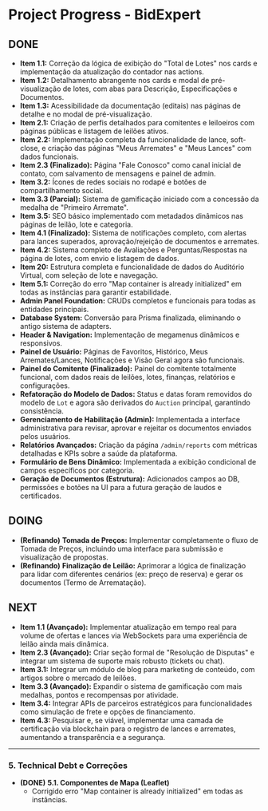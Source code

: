 # Project Progress - BidExpert

## DONE
- **Item 1.1:** Correção da lógica de exibição do "Total de Lotes" nos cards e implementação da atualização do contador nas actions.
- **Item 1.2:** Detalhamento abrangente nos cards e modal de pré-visualização de lotes, com abas para Descrição, Especificações e Documentos.
- **Item 1.3:** Acessibilidade da documentação (editais) nas páginas de detalhe e no modal de pré-visualização.
- **Item 2.1:** Criação de perfis detalhados para comitentes e leiloeiros com páginas públicas e listagem de leilões ativos.
- **Item 2.2:** Implementação completa da funcionalidade de lance, soft-close, e criação das páginas "Meus Arremates" e "Meus Lances" com dados funcionais.
- **Item 2.3 (Finalizado):** Página "Fale Conosco" como canal inicial de contato, com salvamento de mensagens e painel de admin.
- **Item 3.2:** Ícones de redes sociais no rodapé e botões de compartilhamento social.
- **Item 3.3 (Parcial):** Sistema de gamificação iniciado com a concessão da medalha de "Primeiro Arremate".
- **Item 3.5:** SEO básico implementado com metadados dinâmicos nas páginas de leilão, lote e categoria.
- **Item 4.1 (Finalizado):** Sistema de notificações completo, com alertas para lances superados, aprovação/rejeição de documentos e arremates.
- **Item 4.2:** Sistema completo de Avaliações e Perguntas/Respostas na página de lotes, com envio e listagem de dados.
- **Item 20:** Estrutura completa e funcionalidade de dados do Auditório Virtual, com seleção de lote e navegação.
- **Item 5.1:** Correção do erro "Map container is already initialized" em todas as instâncias para garantir estabilidade.
- **Admin Panel Foundation:** CRUDs completos e funcionais para todas as entidades principais.
- **Database System:** Conversão para Prisma finalizada, eliminando o antigo sistema de adapters.
- **Header & Navigation:** Implementação de megamenus dinâmicos e responsivos.
- **Painel de Usuário:** Páginas de Favoritos, Histórico, Meus Arremates/Lances, Notificações e Visão Geral agora são funcionais.
- **Painel do Comitente (Finalizado):** Painel do comitente totalmente funcional, com dados reais de leilões, lotes, finanças, relatórios e configurações.
- **Refatoração do Modelo de Dados:** Status e datas foram removidos do modelo de `Lot` e agora são derivados do `Auction` principal, garantindo consistência.
- **Gerenciamento de Habilitação (Admin):** Implementada a interface administrativa para revisar, aprovar e rejeitar os documentos enviados pelos usuários.
- **Relatórios Avançados:** Criação da página `/admin/reports` com métricas detalhadas e KPIs sobre a saúde da plataforma.
- **Formulário de Bens Dinâmico:** Implementada a exibição condicional de campos específicos por categoria.
- **Geração de Documentos (Estrutura):** Adicionados campos ao DB, permissões e botões na UI para a futura geração de laudos e certificados.

## DOING
- **(Refinando)** **Tomada de Preços:** Implementar completamente o fluxo de Tomada de Preços, incluindo uma interface para submissão e visualização de propostas.
- **(Refinando)** **Finalização de Leilão:** Aprimorar a lógica de finalização para lidar com diferentes cenários (ex: preço de reserva) e gerar os documentos (Termo de Arrematação).

## NEXT
- **Item 1.1 (Avançado):** Implementar atualização em tempo real para volume de ofertas e lances via WebSockets para uma experiência de leilão ainda mais dinâmica.
- **Item 2.3 (Avançado):** Criar seção formal de "Resolução de Disputas" e integrar um sistema de suporte mais robusto (tickets ou chat).
- **Item 3.1:** Integrar um módulo de blog para marketing de conteúdo, com artigos sobre o mercado de leilões.
- **Item 3.3 (Avançado):** Expandir o sistema de gamificação com mais medalhas, pontos e recompensas por atividade.
- **Item 3.4:** Integrar APIs de parceiros estratégicos para funcionalidades como simulação de frete e opções de financiamento.
- **Item 4.3:** Pesquisar e, se viável, implementar uma camada de certificação via blockchain para o registro de lances e arremates, aumentando a transparência e a segurança.


---

### 5. Technical Debt e Correções

- **(DONE)** **5.1. Componentes de Mapa (Leaflet)**
  - Corrigido erro "Map container is already initialized" em todas as instâncias.
